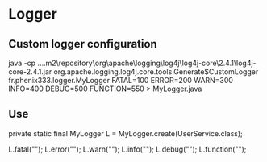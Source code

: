 # Logger

## Custom logger configuration

java -cp ...\.m2\repository\org\apache\logging\log4j\log4j-core\2.4.1\log4j-core-2.4.1.jar org.apache.logging.log4j.core.tools.Generate$CustomLogger fr.phenix333.logger.MyLogger FATAL=100 ERROR=200 WARN=300 INFO=400 DEBUG=500 FUNCTION=550 > MyLogger.java

## Use

private static final MyLogger L = MyLogger.create(UserService.class);

L.fatal("");
L.error("");
L.warn("");
L.info("");
L.debug("");
L.function("");